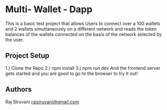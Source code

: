 # Multi- Wallet - Dapp

This is a basic test project that allows Users to connect over a 100 wallets and 2 wallets simultaneously on a different network and reads the token balances of the wallets connected on the basis of the network selected by the user.

## Project Setup
1.) Clone the Repo
2.) npm install
3.) npm run dev
And the frontend server gets started and you are good to go to the browser to try it out!

## Authors
Raj Siruvani
rajsiruvani@gmail.com
